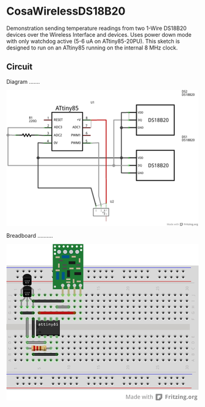 CosaWirelessDS18B20
===================
Demonstration sending temperature readings from two 1-Wire DS18B20
devices over the Wireless Interface and devices. Uses power down mode
with only watchdog active (5-6 uA on ATtiny85-20PU). This sketch is
designed to run on an ATtiny85 running on the internal 8 MHz clock. 

Circuit
-------

Diagram
.......

![diagram](./CosaDS18B20_dia.jpg)

Breadboard
..........

![breadboard](./CosaDS18B20_bb.jpg)


